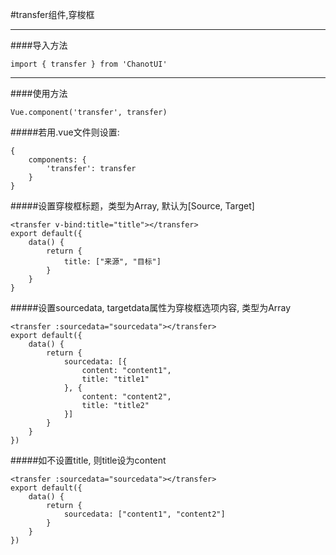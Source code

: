 #transfer组件,穿梭框

--------------

####导入方法

    import { transfer } from 'ChanotUI'

--------------

####使用方法

    Vue.component('transfer', transfer)

#####若用.vue文件则设置:

    {
        components: {
            'transfer': transfer
        }
    }

#####设置穿梭框标题，类型为Array, 默认为[Source, Target]

	<transfer v-bind:title="title"></transfer>
	export default({
		data() {
			return {
				title: ["来源", "目标"]
			}
		}
	}


#####设置sourcedata, targetdata属性为穿梭框选项内容, 类型为Array

    <transfer :sourcedata="sourcedata"></transfer>
    export default({
	    data() {
		    return {
			    sourcedata: [{
				    content: "content1",
				    title: "title1"
				}, {
					content: "content2",
					title: "title2"
				}]
			}
		}
	})

#####如不设置title, 则title设为content

    <transfer :sourcedata="sourcedata"></transfer>
    export default({
	    data() {
		    return {
			    sourcedata: ["content1", "content2"]
			}
		}
	})

